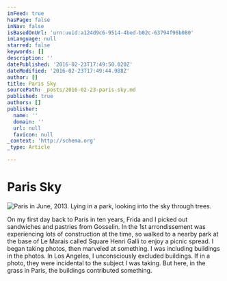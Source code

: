```yaml
---
inFeed: true
hasPage: false
inNav: false
isBasedOnUrl: 'urn:uuid:a124d9c6-9514-4bed-b02c-63794f96b080'
inLanguage: null
starred: false
keywords: []
description: ''
datePublished: '2016-02-23T17:49:50.020Z'
dateModified: '2016-02-23T17:49:44.988Z'
author: []
title: Paris Sky
sourcePath: _posts/2016-02-23-paris-sky.md
published: true
authors: []
publisher:
  name: ''
  domain: ''
  url: null
  favicon: null
_context: 'http://schema.org'
_type: Article

---
```

# Paris Sky
![Paris in June, 2013. Lying in a park, looking into the sky through trees.](https://s3-us-west-2.amazonaws.com/the-grid-img/p/c9e48764f0c0441a3bb23482616889c565904f90.png)

On my first day back to Paris in ten years, Frida and I picked out sandwiches and pastries from Gosselin. In the 1st arrondissement was experiencing lots of construction at the time, so walked to a nearby park at the base of Le Marais called Square Henri Galli to enjoy a picnic spread. I began taking photos, then marveled at something. I was including buildings in the photos.  In Los Angeles, I unconsciously excluded buildings. If in a photo, they were incidental to the subject I was taking. But here, in the grass in Paris, the buildings contributed something.